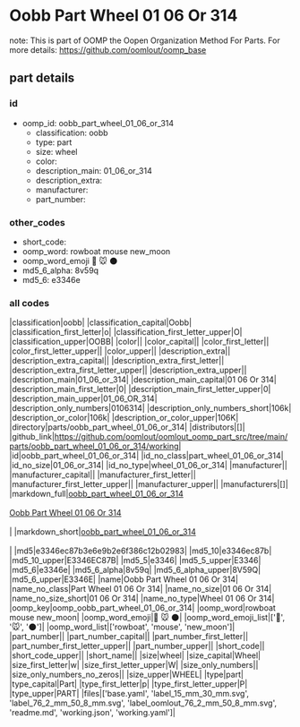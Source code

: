 # Oobb Part Wheel 01 06 Or 314  

note: This is part of OOMP the Oopen Organization Method For Parts. For more details: https://github.com/oomlout/oomp_base

##  part details





### id
* oomp_id: oobb_part_wheel_01_06_or_314
  * classification: oobb
  * type: part
  * size: wheel
  * color: 
  * description_main: 01_06_or_314
  * description_extra: 
  * manufacturer: 
  * part_number: 

### other_codes
* short_code: 
* oomp_word: rowboat mouse new_moon
* oomp_word_emoji :rowboat: :mouse: :new_moon:
* md5_6_alpha: 8v59q
* md5_6: e3346e

### all codes 
|classification|oobb|
|classification_capital|Oobb|
|classification_first_letter|o|
|classification_first_letter_upper|O|
|classification_upper|OOBB|
|color||
|color_capital||
|color_first_letter||
|color_first_letter_upper||
|color_upper||
|description_extra||
|description_extra_capital||
|description_extra_first_letter||
|description_extra_first_letter_upper||
|description_extra_upper||
|description_main|01_06_or_314|
|description_main_capital|01 06 Or 314|
|description_main_first_letter|0|
|description_main_first_letter_upper|0|
|description_main_upper|01_06_OR_314|
|description_only_numbers|0106314|
|description_only_numbers_short|106k|
|description_or_color|106k|
|description_or_color_upper|106K|
|directory|parts/oobb_part_wheel_01_06_or_314|
|distributors|[]|
|github_link|https://github.com/oomlout/oomlout_oomp_part_src/tree/main/parts/oobb_part_wheel_01_06_or_314/working|
|id|oobb_part_wheel_01_06_or_314|
|id_no_class|part_wheel_01_06_or_314|
|id_no_size|01_06_or_314|
|id_no_type|wheel_01_06_or_314|
|manufacturer||
|manufacturer_capital||
|manufacturer_first_letter||
|manufacturer_first_letter_upper||
|manufacturer_upper||
|manufacturers|[]|
|markdown_full|[oobb_part_wheel_01_06_or_314](https://github.com/oomlout/oomlout_oomp_part_src/tree/main/parts/oobb_part_wheel_01_06_or_314/working)<br>[](https://github.com/oomlout/oomlout_oomp_part_src/tree/main/parts/oobb_part_wheel_01_06_or_314/working)<br>[Oobb Part Wheel 01 06 Or 314](https://github.com/oomlout/oomlout_oomp_part_src/tree/main/parts/oobb_part_wheel_01_06_or_314/working)<br><br>|
|markdown_short|[oobb_part_wheel_01_06_or_314](https://github.com/oomlout/oomlout_oomp_part_src/tree/main/parts/oobb_part_wheel_01_06_or_314/working)<br><br>|
|md5|e3346ec87b3e6e9b2e6f386c12b02983|
|md5_10|e3346ec87b|
|md5_10_upper|E3346EC87B|
|md5_5|e3346|
|md5_5_upper|E3346|
|md5_6|e3346e|
|md5_6_alpha|8v59q|
|md5_6_alpha_upper|8V59Q|
|md5_6_upper|E3346E|
|name|Oobb Part Wheel 01 06 Or 314|
|name_no_class|Part Wheel 01 06 Or 314|
|name_no_size|01 06 Or 314|
|name_no_size_short|01 06 Or 314|
|name_no_type|Wheel 01 06 Or 314|
|oomp_key|oomp_oobb_part_wheel_01_06_or_314|
|oomp_word|rowboat mouse new_moon|
|oomp_word_emoji|:rowboat: :mouse: :new_moon:|
|oomp_word_emoji_list|[':rowboat:', ':mouse:', ':new_moon:']|
|oomp_word_list|['rowboat', 'mouse', 'new_moon']|
|part_number||
|part_number_capital||
|part_number_first_letter||
|part_number_first_letter_upper||
|part_number_upper||
|short_code||
|short_code_upper||
|short_name||
|size|wheel|
|size_capital|Wheel|
|size_first_letter|w|
|size_first_letter_upper|W|
|size_only_numbers||
|size_only_numbers_no_zeros||
|size_upper|WHEEL|
|type|part|
|type_capital|Part|
|type_first_letter|p|
|type_first_letter_upper|P|
|type_upper|PART|
|files|['base.yaml', 'label_15_mm_30_mm.svg', 'label_76_2_mm_50_8_mm.svg', 'label_oomlout_76_2_mm_50_8_mm.svg', 'readme.md', 'working.json', 'working.yaml']|
